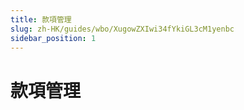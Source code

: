 ```yaml
---
title: 款項管理
slug: zh-HK/guides/wbo/XugowZXIwi34fYkiGL3cM1yenbc
sidebar_position: 1
---
```



# 款項管理

